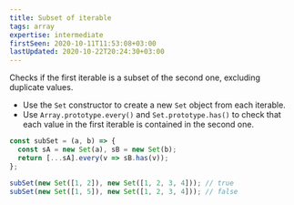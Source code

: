 ```yaml
---
title: Subset of iterable
tags: array
expertise: intermediate
firstSeen: 2020-10-11T11:53:08+03:00
lastUpdated: 2020-10-22T20:24:30+03:00
---
```


Checks if the first iterable is a subset of the second one, excluding duplicate values.

- Use the `Set` constructor to create a new `Set` object from each iterable.
- Use `Array.prototype.every()` and `Set.prototype.has()` to check that each value in the first iterable is contained in the second one.

```js
const subSet = (a, b) => {
  const sA = new Set(a), sB = new Set(b);
  return [...sA].every(v => sB.has(v));
};
```

```js
subSet(new Set([1, 2]), new Set([1, 2, 3, 4])); // true
subSet(new Set([1, 5]), new Set([1, 2, 3, 4])); // false
```
